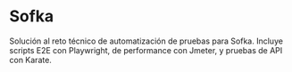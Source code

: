 # Sofka
Solución al reto técnico de automatización de pruebas para Sofka. Incluye scripts E2E con Playwright, de performance con Jmeter, y pruebas de API con Karate.
